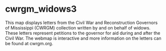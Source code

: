 # cwrgm_widows3
This map displays letters from the Civil War and Reconstruction Governors of Mississippi (CWRGM) collection written by and on behalf of widows. These letters represent petitions to the governor for aid during and after the Civil War. The webmap is interactive and more information on the letters can be found at cwrgm.org.
